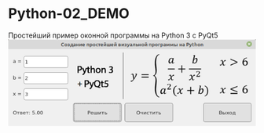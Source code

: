 # Python-02_DEMO
Простейший пример оконной программы на Python 3 c PyQt5
![srcreenshot](screenshot.png)

